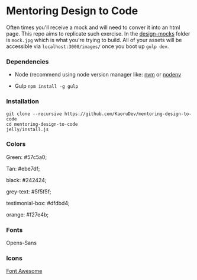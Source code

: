 # Mentoring Design to Code

Often times you'll receive a mock and will need to conver it into an html page.
This repo aims to replicate such exercise. In the
[design-mocks](https://github.com/KaoruDev/mentoring-design-to-code/tree/master/design-mocks)
folder is `mock.jpg` which is what you're trying to build. All of your assets
will be accessible via `localhost:3000/images/` once you boot up `gulp dev`.

### Dependencies

- Node (recommend using node version manager like:
[nvm](https://github.com/creationix/nvm) or
[nodenv](https://github.com/nodenv/nodenv)

- Gulp `npm install -g gulp`

### Installation

```
git clone --recursive https://github.com/KaoruDev/mentoring-design-to-code
cd mentoring-design-to-code
jelly/install.js
```


### Colors

Green: #57c5a0;

Tan: #ebe7df;

black: #242424;

grey-text: #5f5f5f;

testimonial-box: #dfdbd4;

orange: #f27e4b;


### Fonts

Opens-Sans


### Icons

[Font Awesome](https://fortawesome.github.io/Font-Awesome/)

